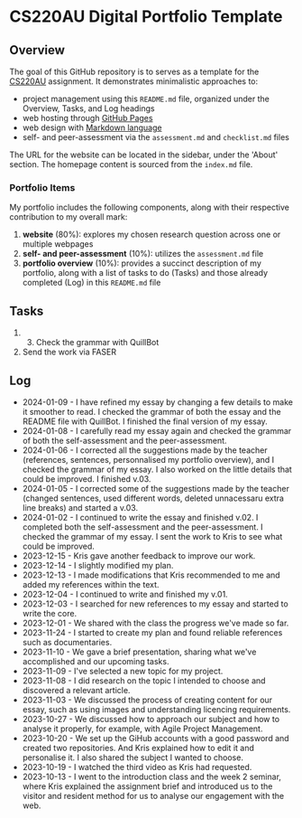 # CS220AU Digital Portfolio Template

## Overview
The goal of this GitHub repository is to serves as a template for the [CS220AU](https://navigatingthedigitalworld.com/docs/cs220) assignment. It demonstrates minimalistic approaches to:

- project management using this `README.md` file, organized under the Overview, Tasks, and Log headings
- web hosting through [GitHub Pages](https://pages.github.com/)
- web design with [Markdown language](https://guides.github.com/features/mastering-markdown/)
- self- and peer-assessment via the `assessment.md` and `checklist.md` files

The URL for the website can be located in the sidebar, under the 'About' section. The homepage content is sourced from the `index.md` file.

### Portfolio Items
My portfolio includes the following components, along with their respective contribution to my overall mark:

1. **website** (80%): explores my chosen research question across one or multiple webpages
2. **self- and peer-assessment** (10%): utilizes the `assessment.md` file
3. **portfolio overview** (10%): provides a succinct description of my portfolio, along with a list of tasks to do (Tasks) and those already completed (Log) in this `README.md` file

## Tasks
1. 3. Check the grammar with QuillBot
4. Send the work via FASER

## Log
- 2024-01-09 - I have refined my essay by changing a few details to make it smoother to read. I checked the grammar of both the essay and the README file with QuillBot. I finished the final version of my essay.
- 2024-01-08 - I carefully read my essay again and checked the grammar of both the self-assessment and the peer-assessment.
- 2024-01-06 - I corrected all the suggestions made by the teacher (references, sentences, personnalised my portfolio overview), and I checked the grammar of my essay. I also worked on the little details that could be improved. I finished v.03. 
- 2024-01-05 - I corrected some of the suggestions made by the teacher (changed sentences, used different words, deleted unnacessaru extra line breaks) and started a v.03.
- 2024-01-02 - I continued to write the essay and finished v.02. I completed both the self-assessment and the peer-assessment. I checked the grammar of my essay. I sent the work to Kris to see what could be improved.
- 2023-12-15 - Kris gave another feedback to improve our work.
- 2023-12-14 - I slightly modified my plan.
- 2023-12-13 - I made modifications that Kris recommended to me and added my references within the text.
- 2023-12-04 - I continued to write and finished my v.01.
- 2023-12-03 - I searched for new references to my essay and started to write the core.
- 2023-12-01 - We shared with the class the progress we've made so far.
- 2023-11-24 - I started to create my plan and found reliable references such as documentaries.
- 2023-11-10 - We gave a brief presentation, sharing what we've accomplished and our upcoming tasks.
- 2023-11-09 - I've selected a new topic for my project.
- 2023-11-08 - I did research on the topic I intended to choose and discovered a relevant article.
- 2023-11-03 - We discussed the process of creating content for our essay, such as using images and understanding licencing requirements.
- 2023-10-27 - We discussed how to approach our subject and how to analyse it properly, for example, with Agile Project Management.
- 2023-10-20 - We set up the GiHub accounts with a good password and created two repositories. And Kris explained how to edit it and personalise it. I also shared the subject I wanted to choose.
- 2023-10-19 - I watched the third video as Kris had requested.
- 2023-10-13 - I went to the introduction class and the week 2 seminar, where Kris explained the assignment brief and introduced us to the visitor and resident method for us to analyse our engagement with the web.
